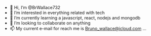- 👋 Hi, I’m @BrWallace732
- 👀 I’m interested in everything related with tech
- 🌱 I’m currently learning a javascript, react, nodejs and mongodb
- 💞️ I’m looking to collaborate on anything 
- 📫 My current e-mail for reach me is Bruno_wallace@icloud.com ...

<!---
BrWallace732/BrWallace732 is a ✨ special ✨ repository because its `README.md` (this file) appears on your GitHub profile.
You can click the Preview link to take a look at your changes.
--->
